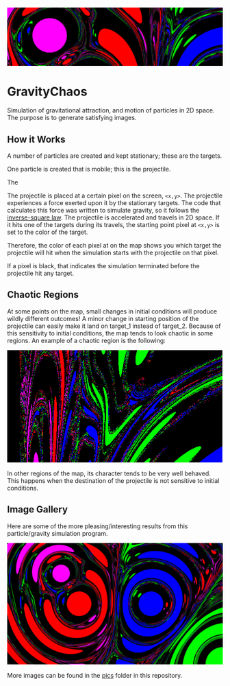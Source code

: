 ![gravity chaos banner](pics/banner.png?raw=true "Gravity Chaos")

# GravityChaos
Simulation of gravitational attraction, and motion of particles in 2D space.
The purpose is to generate satisfying images.

## How it Works

A number of particles are created and kept stationary; these are the targets.

One particle is created that is mobile; this is the projectile.

The 

The projectile is placed at a certain pixel on the screen, `<x,y>`. The projectile experiences a force exerted upon it by the stationary targets. The code that calculates this force was written to simulate gravity, so it follows the [inverse-square law](https://en.wikipedia.org/wiki/Inverse-square_law). The projectile is accelerated and travels in 2D space. If it hits one of the targets during its travels, the starting point pixel at `<x,y>` is set to the color of the target.

Therefore, the color of each pixel at on the map shows you which target the projectile will hit when the simulation starts with the projectile on that pixel.

If a pixel is black, that indicates the simulation terminated before the projectile hit any target.

## Chaotic Regions

At some points on the map, small changes in initial conditions will produce wildly different outcomes! A minor change in starting position of the projectile can easily make it land on target_1 instead of target_2. Because of this sensitivity to initial conditions, the map tends to look chaotic in some regions. An example of a chaotic region is the following:

![chaotic region example](pics/chaotic%20region%20example.png "A Chaotic Region")

In other regions of the map, its character tends to be very well behaved. This happens when the destination of the projectile is not sensitive to initial conditions.

## Image Gallery
Here are some of the more pleasing/interesting results from this particle/gravity simulation program.

![Granular Lava Lamp](pics/granular%20lava%20lamp%202%20high%20res.png?raw=true "Granular Lava Lamp")


More images can be found in the [pics](pics/) folder in this repository.
